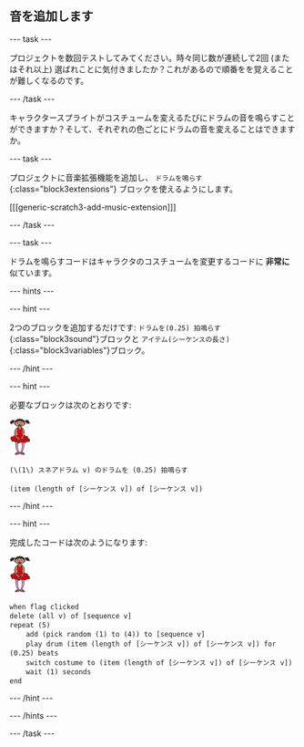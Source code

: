 ## 音を追加します

--- task ---

プロジェクトを数回テストしてみてください。時々同じ数が連続して2回 (またはそれ以上) 選ばれことに気付きましたか？これがあるので順番をを覚えることが難しくなるのです。

--- /task ---

キャラクタースプライトがコスチュームを変えるたびにドラムの音を鳴らすことができますか？そして、それぞれの色ごとにドラムの音を変えることはできますか。

--- task ---

プロジェクトに音楽拡張機能を追加し、 `ドラムを鳴らす`{:class="block3extensions"} ブロックを使えるようにします。

[[[generic-scratch3-add-music-extension]]]

--- /task ---

--- task ---

ドラムを鳴らすコードはキャラクタのコスチュームを変更するコードに **非常に** 似ています。

--- hints ---


--- hint ---

2つのブロックを追加するだけです: `ドラムを(0.25) 拍鳴らす`{:class="block3sound"}ブロックと `アイテム(シーケンスの長さ)`{:class="block3variables"}ブロック。

--- /hint ---

--- hint ---

必要なブロックは次のとおりです:

![バレリーナ](images/ballerina.png)

```blocks3
(\(1\) スネアドラム v) のドラムを (0.25) 拍鳴らす

(item (length of [シーケンス v]) of [シーケンス v])
```

--- /hint ---

--- hint ---

完成したコードは次のようになります:

![バレリーナ](images/ballerina.png)

```blocks3
when flag clicked
delete (all v) of [sequence v]
repeat (5)
	add (pick random (1) to (4)) to [sequence v]
    play drum (item (length of [シーケンス v]) of [シーケンス v]) for (0.25) beats
    switch costume to (item (length of [シーケンス v]) of [シーケンス v])
    wait (1) seconds
end
```

--- /hint ---

--- /hints ---

--- /task ---